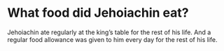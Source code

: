 # What food did Jehoiachin eat?

Jehoiachin ate regularly at the king’s table for the rest of his life. And a regular food allowance was given to him every day for the rest of his life.
